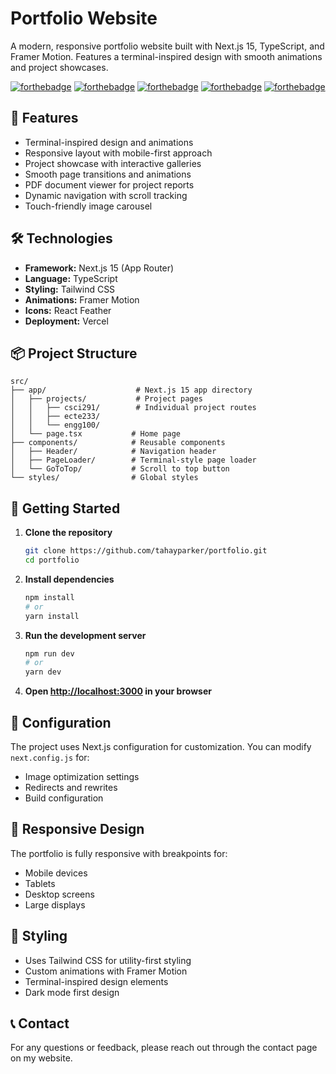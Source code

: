 # Portfolio Website

A modern, responsive portfolio website built with Next.js 15, TypeScript, and Framer Motion. Features a terminal-inspired design with smooth animations and project showcases.

[![forthebadge](https://forthebadge.com/images/badges/built-with-love.svg)](https://forthebadge.com)
[![forthebadge](https://forthebadge.com/images/badges/made-with-typescript.svg)](https://forthebadge.com)
[![forthebadge](https://forthebadge.com/images/badges/powered-by-coffee.svg)](https://forthebadge.com)
[![forthebadge](https://forthebadge.com/images/badges/uses-css.svg)](https://forthebadge.com)
[![forthebadge](https://forthebadge.com/images/badges/open-source.svg)](https://forthebadge.com)

## 🚀 Features

- Terminal-inspired design and animations
- Responsive layout with mobile-first approach
- Project showcase with interactive galleries
- Smooth page transitions and animations
- PDF document viewer for project reports
- Dynamic navigation with scroll tracking
- Touch-friendly image carousel

## 🛠️ Technologies

- **Framework:** Next.js 15 (App Router)
- **Language:** TypeScript
- **Styling:** Tailwind CSS
- **Animations:** Framer Motion
- **Icons:** React Feather
- **Deployment:** Vercel

## 📦 Project Structure

```
src/
├── app/                    # Next.js 15 app directory
│   ├── projects/           # Project pages
│   │   ├── csci291/        # Individual project routes
│   │   ├── ecte233/
│   │   └── engg100/
│   └── page.tsx           # Home page
├── components/            # Reusable components
│   ├── Header/            # Navigation header
│   ├── PageLoader/        # Terminal-style page loader
│   └── GoToTop/           # Scroll to top button
└── styles/                # Global styles
```

## 🚀 Getting Started

1. **Clone the repository**
   ```bash
   git clone https://github.com/tahayparker/portfolio.git
   cd portfolio
   ```

2. **Install dependencies**
   ```bash
   npm install
   # or
   yarn install
   ```

3. **Run the development server**
   ```bash
   npm run dev
   # or
   yarn dev
   ```

4. **Open [http://localhost:3000](http://localhost:3000) in your browser**

## 🔧 Configuration

The project uses Next.js configuration for customization. You can modify `next.config.js` for:
- Image optimization settings
- Redirects and rewrites
- Build configuration

## 📱 Responsive Design

The portfolio is fully responsive with breakpoints for:
- Mobile devices
- Tablets
- Desktop screens
- Large displays

## 🎨 Styling

- Uses Tailwind CSS for utility-first styling
- Custom animations with Framer Motion
- Terminal-inspired design elements
- Dark mode first design

## 📞 Contact

For any questions or feedback, please reach out through the contact page on my website.